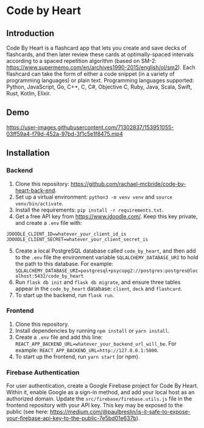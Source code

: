 # Code by Heart

## Introduction
Code By Heart is a flashcard app that lets you create and save decks of flashcards, and then later review these cards at optimally-spaced intervals according to a spaced repetition algorithm (based on SM-2: https://www.supermemo.com/en/archives1990-2015/english/ol/sm2). Each flashcard can take the form of either a code snippet (in a variety of programming languages) or plain text. Programming languages supported: Python, JavaScript, Go, C++, C, C#, Objective C, Ruby, Java, Scala, Swift, Rust, Kotlin, Elixir. 

## Demo 

https://user-images.githubusercontent.com/71302837/153951055-03ff59a4-f79d-452a-97bd-3f1c5e1f8475.mp4

## Installation 

### Backend 

1. Clone this repository: https://github.com/rachael-mcbride/code-by-heart-back-end. 
2. Set up a virtual environment: `python3 -m venv venv` and `source venv/bin/activate`. 
3. Install the requirements: `pip install -r requirements.txt`. 
4. Get a free API key from https://www.jdoodle.com/. Keep this key private, and create a `.env` file with:
```
JDOODLE_CLIENT_ID=whatever_your_client_id_is
JDOODLE_CLIENT_SECRET=whatever_your_client_secret_is
```
5. Create a local PostgreSQL database called `code_by_heart`, and then add to the `.env` file the environment variable `SQLALCHEMY_DATABASE_URI` to hold the path to this database. For example: `SQLALCHEMY_DATABASE_URI=postgresql+psycopg2://postgres:postgres@localhost:5432/code_by_heart`
6. Run `flask db init` and `flask db migrate`, and ensure three tables appear in the `code_by_heart` database: `client`, `deck` and `flashcard`. 
7. To start up the backend, run `flask run`. 

### Frontend 
1. Clone this repository. 
2. Install dependencies by running `npm install` or `yarn install`.
3. Create a `.env` file and add this line: `REACT_APP_BACKEND_URL=whatever_your_backend_url_will_be`. For example: `REACT_APP_BACKEND_URL=http://127.0.0.1:5000`.
4. To start up the frontend, run `yarn start` (or npm).  

### Firebase Authentication 
For user authentication, create a Google Firebase project for Code By Heart. Within it, enable Google as a sign-in method, and add your local host as an authorized domain. Update the `src/firebase/firebase.utils.js` file in the frontend repository with your API key. This key may be exposed to the public (see here: https://medium.com/@paulbreslin/is-it-safe-to-expose-your-firebase-api-key-to-the-public-7e5bd01e637b).

